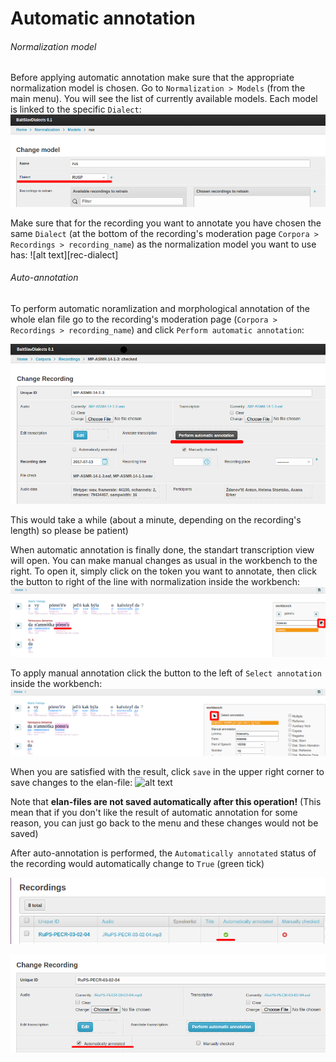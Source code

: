 # Automatic annotation
###### Normalization model
Before applying automatic annotation make sure that the appropriate normalization model is chosen. 
Go to `Normalization > Models` (from the main menu). You will see the list of currently available models. Each model is linked to the specific `Dialect`:
![alt text][model-dialect]

[model-dialect]: img/trimco-model-dialect-line.png "Dialect"

Make sure that for the recording you want to annotate you have chosen the same `Dialect` (at the bottom of the recording's moderation page `Corpora > Recordings > recording_name`) as the normalization model you want to use has:
![alt text][rec-dialect]

[model-dialect]: img/trimco-rec-dialect-line.png "Dialect"

###### Auto-annotation
To perform automatic noramlization and morphological annotation of the whole elan file go to the recording's moderation page (`Corpora > Recordings > recording_name`) and click `Perform automatic annotation`:

![alt text][auto-annotation]

[auto-annotation]: img/trimco-auto-annotation-line.png "Auto-annotation"

This would take a while (about a minute, depending on the recording's length) so please be patient)

When automatic annotation is finally done, the standart transcription view will open. You can make manual changes as usual in the workbench to the right. To open it, simply click on the token you want to annotate, then click the button to right of the line with normalization inside the workbench:
![alt text][manual-annotation-1]

[manual-annotation-1]: img/trimco-manual-annotation-line.png "Manual annotation"

To apply manual annotation click the button to the left of `Select annotation` inside the workbench:
![alt text][manual-annotation-2]

[manual-annotation-2]: img/trimco-manual-annotation-2-line.png "Manual annotation 2"

When you are satisfied with the result, click `save` in the upper right corner to save changes to the elan-file:
![alt text][save]

[save]: img/trimco-save-line.png "Manual annotation 2"

Note that **elan-files are not saved automatically after this operation!** (This mean that if you don't like the result of automatic annotation for some reason, you can just go back to the menu and these changes would not be saved)

After auto-annotation is performed, the `Automatically annotated` status of the recording would automatically change to `True` (green tick)

![alt text][status-1]

[status-1]: img/trimco-status-line.png "Auto-annotation status"

![alt text][status-2]

[status-2]: img/trimco-status-info-line.png "Auto-annotation status 2"
